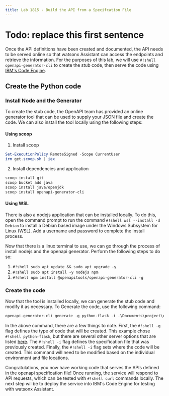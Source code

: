 ```yaml
---
title: Lab 1815 - Build the API from a Specifcation File
---
```

# Todo: replace this first sentence
Once the API definitions have been created and documented, the API needs to be served online so that watsonx Assistant can access the endpoints and retrieve the information.  For the purposes of this lab, we will use `#!shell openapi-generator-cli` to create the stub code, then serve the code using [IBM's Code Engine](https://cloud.ibm.com/docs/codeengine?topic=codeengine-getting-started).

## Create the Python code
### Install Node and the Generator
To create the stub code, the OpenAPI team has provided an online generator tool that can be used to supply your JSON file and create the code.  We can also install the tool locally using the following steps:
#### Using scoop
1. Install scoop
``` powershell 
Set-ExecutionPolicy RemoteSigned -Scope CurrentUser
irm get.scoop.sh | iex
```
2. Install dependencies and application
``` powershell
scoop install git
scoop bucket add java
scoop install java/openjdk
scoop install openapi-generator-cli
```

#### Using WSL
There is also a nodejs application that can be installed locally.  To do this, open the command prompt to run the command `#!shell wsl --install -d Debian` to install a Debian based image under the Windows Subsystem for Linux (WSL).  Add a username and password to complete the install process.

Now that there is a linux terminal to use, we can go through the process of install nodejs and the openapi generator.  Perform the following steps to do so:

1. `#!shell sudo apt update && sudo apt upgrade -y`
2. `#!shell sudo apt install -y nodejs npm`
3. `#!shell npm install @openapitools/openapi-generator-cli -g`

### Create the code
Now that the tool is installed locally, we can generate the stub code and modify it as necessary.  To Generate the code, use the following command:

``` powershell
openapi-generator-cli generate -g python-flask -i .\Documents\project\openapi.json -o .\Documents\project\server
```

In the above command, there are a few things to note.  First, the `#!shell -g` flag defines the type of code that will be created.  This example chose `#!shell python-flask`, but there are several other server options that are listed [here](https://openapi-generator.tech/docs/generators#server-generators).  The `#!shell -i` flag defines the specification file that was previously created.  Finally, the `#!shell -i` flag sets where the code will be created.  This command will need to be modified based on the individual environment and file locations.

Congratulations, you now have working code that serves the APIs defined in the openapi specification file!  Once running, the service will respond to API requests, which can be tested with `#!shell curl` commands locally.  The next step wil be to deploy the service into IBM's Code Engine for testing with watsonx Assistant.

